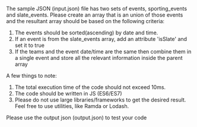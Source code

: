 The sample JSON (input.json) file has two sets of events, sporting_events and slate_events. Please create an array that is an union of those events and the resultant array should be based on the following criteria:

1. The events should be sorted(ascending) by date and time.
2. If an event is from the slate_events array, add an attribute 'isSlate' and set it to true
3. If the teams and the event date/time are the same then combine them in a single event and store all the relevant information inside the parent array

A few things to note:
1. The total execution time of the code should not exceed 10ms.
2. The code should be written in JS (ES6/ES7) 
3. Please do not use large libraries/frameworks to get the desired result. Feel free to use utilities, like Ramda or Lodash.

Please use the output json (output.json) to test your code